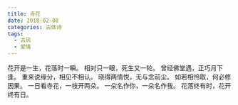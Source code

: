 ```yaml
---
title: 寺花
date: 2018-02-08
categories: 古体诗
tags:
  - 古风
  - 爱情
---
```


花开是一生，花落时一瞬。
相对只一眼，死生又一轮。<!--more-->
曾经佛堂遇，正巧月下逢。
重来说缘分，相见不相认。
晓得两情悦，无与念前尘。
如若相怜取，何必修因果。
一日看寺花，一枝开两朵。
一朵名作你，一朵名作我。
花落终有时，花开终有日。